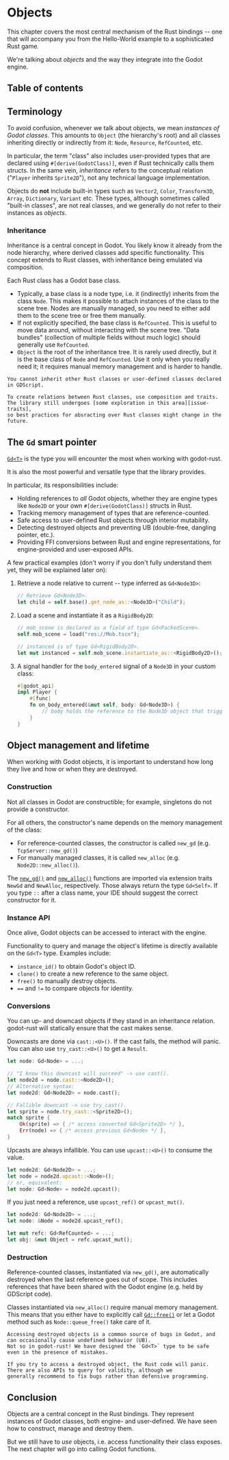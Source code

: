 <!--
  ~ Copyright (c) godot-rust; Bromeon and contributors.
  ~ This Source Code Form is subject to the terms of the Mozilla Public
  ~ License, v. 2.0. If a copy of the MPL was not distributed with this
  ~ file, You can obtain one at https://mozilla.org/MPL/2.0/.
-->

# Objects

This chapter covers the most central mechanism of the Rust bindings -- one that will accompany you from the Hello-World
example to a sophisticated Rust game.

We're talking about _objects_ and the way they integrate into the Godot engine.


## Table of contents
<!-- toc -->


## Terminology

To avoid confusion, whenever we talk about objects, we mean _instances of Godot classes_. This amounts to `Object` (the hierarchy's root)
and all classes inheriting directly or indirectly from it: `Node`, `Resource`, `RefCounted`, etc.

In particular, the term "class" also includes user-provided types that are declared using `#[derive(GodotClass)]`,
even if Rust technically calls them structs. In the same vein, _inheritance_ refers to the conceptual relation
("`Player` inherits `Sprite2D`"), not any technical language implementation.

Objects do **not** include built-in types such as `Vector2`, `Color`, `Transform3D`, `Array`, `Dictionary`, `Variant` etc.
These types, although sometimes called "built-in classes", are not real classes, and we generally do not refer to their instances as _objects_.


### Inheritance

Inheritance is a central concept in Godot. You likely know it already from the node hierarchy, where derived classes add specific functionality.
This concept extends to Rust classes, with inheritance being emulated via composition.

Each Rust class has a Godot base class.

- Typically, a base class is a node type, i.e. it (indirectly) inherits from the class `Node`. This makes it possible to attach instances
  of the class to the scene tree. Nodes are manually managed, so you need to either add them to the scene tree or free them manually.
- If not explicitly specified, the base class is `RefCounted`. This is useful to move data around, without interacting with the scene tree.
  "Data bundles" (collection of multiple fields without much logic) should generally use `RefCounted`.
- `Object` is the root of the inheritance tree. It is rarely used directly, but it is the base class of `Node` and `RefCounted`.
  Use it only when you really need it; it requires manual memory management and is harder to handle.

```admonish note title="Inheriting custom base classes"
You cannot inherit other Rust classes or user-defined classes declared in GDScript.

To create relations between Rust classes, use composition and traits. The library still undergoes [some exploration in this area][issue-traits],
so best practices for absracting over Rust classes might change in the future.
```


## The `Gd` smart pointer

[`Gd<T>`][api-gd] is the type you will encounter the most when working with godot-rust.  

It is also the most powerful and versatile type that the library provides.

In particular, its responsibilities include:

- Holding references to _all_ Godot objects, whether they are engine types like `Node2D` or your own `#[derive(GodotClass)]` structs in Rust.
- Tracking memory management of types that are reference-counted.
- Safe access to user-defined Rust objects through interior mutability.
- Detecting destroyed objects and preventing UB (double-free, dangling pointer, etc.).
- Providing FFI conversions between Rust and engine representations, for engine-provided and user-exposed APIs.

A few practical examples (don't worry if you don't fully understand them yet, they will be explained later on):

1. Retrieve a node relative to current -- type inferred as `Gd<Node3D>`:
    ```rust
    // Retrieve Gd<Node3D>.
    let child = self.base().get_node_as::<Node3D>("Child");
    ```

2. Load a scene and instantiate it as a `RigidBody2D`:
    ```rust
    // mob_scene is declared as a field of type Gd<PackedScene>.
    self.mob_scene = load("res://Mob.tscn");
    
    // instanced is of type Gd<RigidBody2D>.
    let mut instanced = self.mob_scene.instantiate_as::<RigidBody2D>();
    ```

3. A signal handler for the `body_entered` signal of a `Node3D` in your custom class:
    ```rust
    #[godot_api]
    impl Player {
        #[func]
        fn on_body_entered(&mut self, body: Gd<Node3D>) {
            // body holds the reference to the Node3D object that triggered the signal.
        }
    }
    ```


## Object management and lifetime

When working with Godot objects, it is important to understand how long they live and how or when they are destroyed.


### Construction

Not all classes in Godot are constructible; for example, singletons do not provide a constructor.

For all others, the constructor's name depends on the memory management of the class:

- For reference-counted classes, the constructor is called `new_gd` (e.g. `TcpServer::new_gd()`)
- For manually managed classes, it is called `new_alloc` (e.g. `Node2D::new_alloc()`).

The [`new_gd()`][api-newgd] and [`new_alloc()`][api-newalloc] functions are imported via extension traits `NewGd` and `NewAlloc`, respectively.
Those always return the type `Gd<Self>`. If you type `::` after a class name, your IDE should suggest the correct constructor for it.


### Instance API

Once alive, Godot objects can be accessed to interact with the engine.

Functionality to query and manage the object's lifetime is directly available on the `Gd<T>` type. Examples include:

- `instance_id()` to obtain Godot's object ID.
- `clone()` to create a new reference to the same object.
- `free()` to manually destroy objects.
- `==` and `!=` to compare objects for identity.


### Conversions

You can up- and downcast objects if they stand in an inheritance relation. godot-rust will statically ensure that the cast makes sense.

Downcasts are done via `cast::<U>()`. If the cast fails, the method will panic. You can also use `try_cast::<U>()` to get a `Result`.

```rust
let node: Gd<Node> = ...;

// "I know this downcast will succeed" -> use cast().
let node2d = node.cast::<Node2D>();
// Alternative syntax:
let node2d: Gd<Node2D> = node.cast();

// Fallible downcast -> use try_cast().
let sprite = node.try_cast::<Sprite2D>();
match sprite {
    Ok(sprite) => { /* access converted Gd<Sprite2D> */ },
    Err(node) => { /* access previous Gd<Node> */ },
}
```

Upcasts are always infallible. You can use `upcast::<U>()` to consume the value.

```rust
let node2d: Gd<Node2D> = ...;
let node = node2d.upcast::<Node>();
// or, equivalent:
let node: Gd<Node> = node2d.upcast();
```

If you just need a reference, use `upcast_ref()` or `upcast_mut()`.

```rust
let node2d: Gd<Node2D> = ...;
let node: &Node = node2d.upcast_ref();

let mut refc: Gd<RefCounted> = ...;
let obj: &mut Object = refc.upcast_mut();
```


### Destruction

Reference-counted classes, instantiated via `new_gd()`, are automatically destroyed when the last reference goes out of scope.
This includes references that have been shared with the Godot engine (e.g. held by GDScript code).

Classes instantiated via `new_alloc()` require manual memory management. This means that you either have to explicitly call
[`Gd::free()`][api-gd-free] or let a Godot method such as `Node::queue_free()` take care of it.


```admonish tip title="Safety around the dead"
Accessing destroyed objects is a common source of bugs in Godot, and can occasionally cause undefined behavior (UB).
Not so in godot-rust! We have designed the `Gd<T>` type to be safe even in the presence of mistakes.

If you try to access a destroyed object, the Rust code will panic. There are also APIs to query for validity, although we
generally recommend to fix bugs rather than defensive programming.
```


## Conclusion

Objects are a central concept in the Rust bindings. They represent instances of Godot classes, both engine- and user-defined.
We have seen how to construct, manage and destroy them.

But we still have to _use_ objects, i.e. access functionality their class exposes. The next chapter will go into calling Godot functions.


[api-gd-free]: https://godot-rust.github.io/docs/gdext/master/godot/obj/struct.Gd.html#method.free
[api-gd-from-init-fn]: https://godot-rust.github.io/docs/gdext/master/godot/obj/struct.Gd.html#method.from_init_fn
[api-gd]: https://godot-rust.github.io/docs/gdext/master/godot/obj/struct.Gd.html
[api-newalloc]: https://godot-rust.github.io/docs/gdext/master/godot/obj/trait.NewAlloc.html
[api-newgd]: https://godot-rust.github.io/docs/gdext/master/godot/obj/trait.NewGd.html
[issue-traits]: https://github.com/godot-rust/gdext/issues/426
